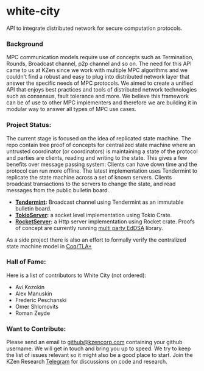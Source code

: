 # white-city
API to integrate distributed network for secure computation protocols. 

### Background
MPC communication models require use of concepts such as Termination, Rounds, Broadcast channel, p2p channel and so on. The need for this API came to us at KZen since we work with multiple MPC algorithms and we couldn't find a robust and easy to plug into distributed network layer that answer the specific needs of MPC protocols. We aimed to create a unified API that enjoys best practices and tools of distributed network technologies such as consensus, fault tolerance and more. We believe this framework can be of use to other MPC implementers and therefore we are building it in modular way to answer all types of MPC use cases. 

### Project Status: 
The current stage is focused on the idea of replicated state machine. The repo contain tree proof of concepts for centralized state machine where an untrusted coordinator (or coordinators) is maintaining a state of the protocol and parties are clients, reading and writing to the state. This gives a few benefits over message passing system: Clients can have down time and the protocol can run more offline.
The latest implementation uses Tendermint to replicate the state machine across a set of known servers.
Clients broadcast transactions to the servers to change the state, and read messages from the public bulletin board.

- **[Tendermint](https://github.com/KZen-networks/white-city/tree/master/RelayProofsOfConcept/EddsaTendermintServer):** Broadcast channel using Tendermint as an immutable bulletin board.
- **[TokioServer](https://github.com/KZen-networks/white-city/tree/master/RelayProofsOfConcept/EddsaTokioServer):** a socket level implementation using Tokio Crate.
- **[RocketServer](https://github.com/KZen-networks/white-city/tree/master/RelayProofsOfConcept/EddsaRocketServer):** a Http server implementation using Rocket crate. 
Proofs of concept are currently running [multi party EdDSA](https://github.com/KZen-networks/multi-party-eddsa) library. 

As a side project there is also an effort to formally verify the centralized state machine model in [Coq/TLA+](https://github.com/KZen-networks/white-city/tree/master/RelayProofsOfConcept/Formal-spec)

### Hall of Fame: 
Here is a list of contributors to White City (not ordered): 
- Avi Kozokin
- Alex Manuskin
- Frederic Peschanski
- Omer Shlomovits 
- Roman Zeyde


### Want to Contribute:
Please send an email to github@kzencorp.com containing your github username. We will get in touch and bring you up to speed. We try to keep the list of issues relevant so it might also be a good place to start. Join the KZen Research [Telegram]( https://t.me/kzen_research) for discussions on code and research.
